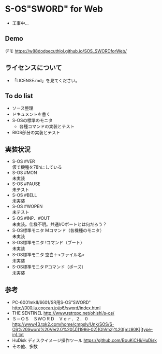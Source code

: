# S-OS"SWORD" for Web

- 工事中...

## Demo

デモ https://w88dodpecuthlol.github.io/SOS_SWORDforWeb/

## ライセンスについて

- 「LICENSE.md」を見てください。

## To do list

- ソース整理
- ドキュメントを書く
- S-OSの標準のモニタ
  - 各種コマンドの実装とテスト
- BIOS部分の実装とテスト

## 実装状況

- S-OS #VER  
仮で機種を78hにしている
- S-OS #MON  
未実装
- S-OS #PAUSE  
未テスト
- S-OS #BELL  
未実装
- S-OS #WOPEN  
未テスト
- S-OS #INP、#OUT  
未実装。仕様不明。共通I/Oポートとは何だろう？
- S-OS標準モニタ Mコマンド（各機種のモニタ）  
未実装
- S-OS標準モニタ !コマンド（ブート）  
未実装
- S-OS標準モニタ 空白＋<ファイル名>  
未実装
- S-OS標準モニタ Pコマンド（ポーズ）  
未実装

## 参考

- PC-6001mkII/6601/SR用S-OS"SWORD" http://000.la.coocan.jp/p6/sword/index.html
- THE SENTINEL http://www.retropc.net/ohishi/s-os/
- Ｓ－ＯＳ　ＳＷＯＲＤ　Ｖｅｒ．２．０ http://www43.tok2.com/home/cmpslv/Unk/SOS/S-OS%20Sword%20Ver2.0%20(J)(1986-02)(Oh!mz)%20[mz80K][type-in].txt
- HuDisk ディスクイメージ操作ツール https://github.com/BouKiCHi/HuDisk
- その他、多数
